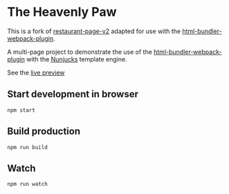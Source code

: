 # The Heavenly Paw

This is a fork of [restaurant-page-v2](https://github.com/HoangV954/restaurant-page-v2) adapted for use with the [html-bundler-webpack-plugin](https://github.com/webdiscus/html-bundler-webpack-plugin).

A multi-page project to demonstrate the use of the [html-bundler-webpack-plugin](https://github.com/webdiscus/html-bundler-webpack-plugin) with the [Nunjucks](https://mozilla.github.io/nunjucks/) template engine.

See the [live preview](https://webdiscus.github.io/html-bundler-demo-restaurant/)

## Start development in browser
```
npm start
```

## Build production
```
npm run build
```

## Watch
```
npm run watch
```